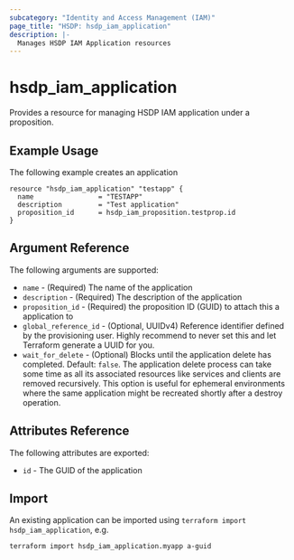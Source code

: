 ```yaml
---
subcategory: "Identity and Access Management (IAM)"
page_title: "HSDP: hsdp_iam_application"
description: |-
  Manages HSDP IAM Application resources
---
```


# hsdp_iam_application

Provides a resource for managing HSDP IAM application under a proposition.

## Example Usage

The following example creates an application

```hcl
resource "hsdp_iam_application" "testapp" {
  name                = "TESTAPP"
  description         = "Test application"
  proposition_id      = hsdp_iam_proposition.testprop.id
}
```

## Argument Reference

The following arguments are supported:

* `name` - (Required) The name of the application
* `description` - (Required) The description of the application
* `proposition_id` - (Required) the proposition ID (GUID) to attach this a application to
* `global_reference_id` - (Optional, UUIDv4) Reference identifier defined by the provisioning user. Highly recommend to never set this and let Terraform generate a UUID for you.
* `wait_for_delete` - (Optional) Blocks until the application delete has completed. Default: `false`.
  The application delete process can take some time as all its associated resources like
  services and clients are removed recursively. This option is useful for ephemeral environments
  where the same application might be recreated shortly after a destroy operation.

## Attributes Reference

The following attributes are exported:

* `id` - The GUID of the application

## Import

An existing application can be imported using `terraform import hsdp_iam_application`, e.g.

```shell
terraform import hsdp_iam_application.myapp a-guid
```
